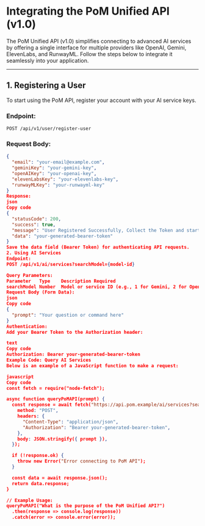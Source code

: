 # Integrating the PoM Unified API (v1.0)

The PoM Unified API (v1.0) simplifies connecting to advanced AI services by offering a single interface for multiple providers like OpenAI, Gemini, ElevenLabs, and RunwayML. Follow the steps below to integrate it seamlessly into your application.

---

## 1. Registering a User

To start using the PoM API, register your account with your AI service keys.

### **Endpoint:**
`POST /api/v1/user/register-user`

### **Request Body:**
```json
{
  "email": "your-email@example.com",
  "geminiKey": "your-gemini-key",
  "openAIKey": "your-openai-key",
  "elevenLabsKey": "your-elevenlabs-key",
  "runwayMLKey": "your-runwayml-key"
}
Response:
json
Copy code
{
  "statusCode": 200,
  "success": true,
  "message": "User Registered Successfully, Collect the Token and start playing!",
  "data": "your-generated-bearer-token"
}
Save the data field (Bearer Token) for authenticating API requests.
2. Using AI Services
Endpoint:
POST /api/v1/ai/services?searchModel={model-id}

Query Parameters:
Parameter	Type	Description	Required
searchModel	Number	Model or service ID (e.g., 1 for Gemini, 2 for OpenAI, etc.)	Yes
Request Body (Form Data):
json
Copy code
{
  "prompt": "Your question or command here"
}
Authentication:
Add your Bearer Token to the Authorization header:

text
Copy code
Authorization: Bearer your-generated-bearer-token
Example Code: Query AI Services
Below is an example of a JavaScript function to make a request:

javascript
Copy code
const fetch = require("node-fetch");

async function queryPoMAPI(prompt) {
  const response = await fetch("https://api.pom.example/ai/services?searchModel=4", {
    method: "POST",
    headers: {
      "Content-Type": "application/json",
      "Authorization": "Bearer your-generated-bearer-token",
    },
    body: JSON.stringify({ prompt }),
  });

  if (!response.ok) {
    throw new Error("Error connecting to PoM API");
  }

  const data = await response.json();
  return data.response;
}

// Example Usage:
queryPoMAPI("What is the purpose of the PoM Unified API?")
  .then(response => console.log(response))
  .catch(error => console.error(error));
